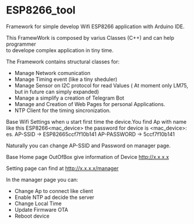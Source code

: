# ESP8266_tool
Framework for simple develop Wifi ESP8266 application with Arduino IDE.

This FramewWork is composed by varius Classes (C++) and can help programmer  
to develope complex application in tiny time.

The Framework contains structural classes for:

- Manage Network comunication
- Manage Timing event (like a tiny sheduler)
- Manage Sensor on I2C  protocol for read Values ( At moment only LM75, but in future can simply expanded)
- Manage a simplify a creation of Telegram Bot
- Manage and Creation of Web Pages for personal Applications.
- NTP Client for the timing sincronization.

Base Wifi Settings
when u start first time the device.You find Ap with name like this ESP8266<mac_device> the password for device is
<mac_device>:
  es. AP-SSID -> ESP82665ccf7f10b141
      AP-PASSWORD -> 5ccf7f10b141

Naturally you can change AP-SSID and Password on manager page.

Base Home page OutOfBox give information of Device
http://x.x.x.x

Setting page can find at
http://x.x.x.x/manager

In the manager page you can:

- Change Ap to connect like client
- Enable NTP ad decide the server
- Change Local Time
- Update Firmware OTA
- Reboot device






